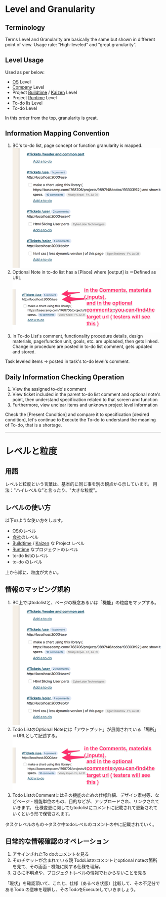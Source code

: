 Level and Granularity
=====
Terminology
-----
Terms Level and Granularity are basically the same but shown in different point of view. Usage rule: ”High-leveled” and “great granularity”.

Level Usage
-----
Used as per below:


- [OS](/OS) Level
- [Company](/Companies) Level
- Project [Buildtime](/Workflow/Vertical/Buildtime.md) / [Kaizen](/Workflow/Vertical/Kaizen.md) Level
- Project [Runtime](/Workflow/Vertical/Runtime.md) Level
- To-do lis Level
- To-do Level

In this order from the top, granularity is great.

Information Mapping Convention
-----------------------------------------------------------------

1. BC's to-do list, page concept or function granularity is mapped. ![Example](how_to_find_input_and_specs_00.png)
2. Optional Note in to-do list has a [Place] where [output] is ＝Defined as URL![Example](how_to_find_input_and_specs_01.png)
3. In To-do List's comment, functionality procedure details, design materials, page/function unit, goals, etc. are uploaded, then gets linked. Change in procedure are posted in to-do list comment, gets updated and stored.


Task leveled items → posted in task's to-do level's comment.


Daily Information Checking Operation
-----------------------------------------------------------------
1. View the assigned to-do's comment
2. View ticket included in the parent to-do list comment and optional note's point, then understand specification related to that screen and function
3. Furthermore, view unclear items and unknown project level information

Check the [Present Condition] and compare it to specification [desired condition],  let's continue to Execute the To-do to understand the meaning of To-do, that is a shortage.

----------

レベルと粒度
=====
用語
-----
レベルと粒度という言葉は、基本的に同じ事を別の観点から示しています。
用法："ハイレベルな"と言ったり、"大きな粒度"。

レベルの使い方
-----
以下のような使い方をします。


- [OS](/OS)のレベル
- [会社](/Companies)のレベル
- [Buildtime](/Workflow/Vertical/Buildtime.md) / [Kaizen](/Workflow/Vertical/Kaizen.md) な Project レベル
- [Runtime](/Workflow/Vertical/Runtime.md) なプロジェクトのレベル
- to-do listのレベル
- to-do のレベル

上から順に、粒度が大きい。


情報のマッピング規約
-----------------------------------------------------------------

1. BC上ではtodolistと、ページの概念あるいは「機能」の粒度をマップする。![例](how_to_find_input_and_specs_00.png)
2. Todo ListのOptional Noteには「アウトプット」が展開されている「場所」＝URLとして記述する。![例](how_to_find_input_and_specs_01.png)
3. Todo ListのCommentにはその機能のための仕様詳細、デザイン素材等、などページ・機能単位のもの、目的などが、アップロードされ、リンクされていきます。
仕様変更に関してもtodolistにコメントに記載されて更新されていくという形で保管されます。

タスクレベルのもの→タスク中todoレベルのコメントの中に記載されていく。


日常的な情報確認のオペレーション
-----------------------------------------------------------------
1. アサインされたTo doのコメントを見る
2. そのチケットが含まれている親 TodoListのコメントとoptional noteの箇所を見て、その画面・機能に関する仕様を理解。
3. さらに不明点や、プロジェクトレベルの情報でわからないことを見る

「現状」を確認頂いて、これと、仕様（あるべき状態）比較して、その不足分であるTodo の意味を理解し、そのTodoをExecuteしていきましょう。
